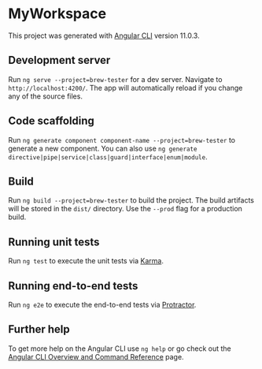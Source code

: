 # MyWorkspace

This project was generated with [Angular CLI](https://github.com/angular/angular-cli) version 11.0.3.

## Development server

Run `ng serve --project=brew-tester` for a dev server. Navigate to `http://localhost:4200/`. The app will automatically reload if you change any of the source files.

## Code scaffolding

Run `ng generate component component-name --project=brew-tester` to generate a new component. You can also use `ng generate directive|pipe|service|class|guard|interface|enum|module`.

## Build

Run `ng build --project=brew-tester` to build the project. The build artifacts will be stored in the `dist/` directory. Use the `--prod` flag for a production build.

## Running unit tests

Run `ng test` to execute the unit tests via [Karma](https://karma-runner.github.io).

## Running end-to-end tests

Run `ng e2e` to execute the end-to-end tests via [Protractor](http://www.protractortest.org/).

## Further help

To get more help on the Angular CLI use `ng help` or go check out the [Angular CLI Overview and Command Reference](https://angular.io/cli) page.
